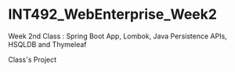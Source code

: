 # INT492_WebEnterprise_Week2
Week 2nd Class : Spring Boot App, Lombok, Java Persistence APIs, HSQLDB and Thymeleaf


Class's Project
